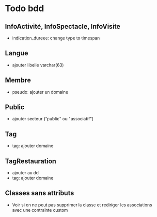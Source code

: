 # Todo bdd

## InfoActivité, InfoSpectacle, InfoVisite

- indication_dureee: change type to timespan

## Langue

- ajouter libelle varchar(63)

## Membre

- pseudo: ajouter un domaine

## Public

- ajouter secteur ("public" ou "associatif")

## Tag

- tag: ajouter domaine

## TagRestauration

- ajouter au dd
- tag: ajouter domaine

## Classes sans attributs

- Voir si on ne peut pas supprimer la classe et rediriger les associations avec une contrainte custom
